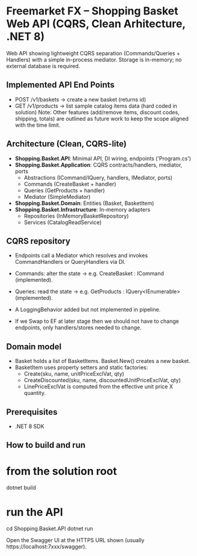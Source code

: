 
# Freemarket FX – Shopping Basket Web API (CQRS, Clean Arhitecture, .NET 8)

Web API showing lightweight CQRS separation (Commands/Queries + Handlers) with a simple in-process mediator.
Storage is in-memory; no external database is required.

## Implemented API End Points
- POST /v1/baskets -> create a new basket (returns id)
- GET /v1/products -> list sample catalog items data (hard coded in solution)
Note: Other features (add/remove items, discount codes, shipping, totals) are outlined as future work to keep the scope aligned with the time limit.

## Architecture (Clean, CQRS-lite)
- **Shopping.Basket.API**: Minimal API, DI wiring, endpoints ('Program.cs')
- **Shopping.Basket.Application**: CQRS contracts/handlers, mediator, ports
  - Abstractions (ICommand/IQuery, handlers, IMediator, ports)
  - Commands (CreateBasket + handler)
  - Queries (GetProducts + handler)
  - Mediator (SimpleMediator)
- **Shopping.Basket.Domain**: Entities (Basket, BasketItem)
- **Shopping.Basket.Infrastructure**: In-memory adapters
  - Repositories (InMemoryBasketRepository)
  - Services (CatalogReadService)

## CQRS repository
- Endpoints call a Mediator which resolves and invokes CommandHandlers or QueryHandlers via DI.
- Commands: alter the state -> e.g. CreateBasket : ICommand<Guid> (implemented).
- Queries: read the state -> e.g. GetProducts : IQuery<IEnumerable<Product>> (implemented).
- A LoggingBehavior added but not implemented in pipeline.

- If we Swap to EF at later stage then we should not have to change endpoints, only handlers/stores needed  to change.

## Domain model
- Basket holds a list of BasketItems. Basket.New() creates a new basket.
- BasketItem uses property setters and static factories:
	- Create(sku, name, unitPriceExclVat, qty)
	- CreateDiscounted(sku, name, discountedUnitPriceExclVat, qty)
	- LinePriceExclVat is computed from the effective unit price X quantity.

## Prerequisites
- .NET 8 SDK

## How to build and run
# from the solution root
dotnet build

# run the API
cd Shopping.Basket.API
dotnet run

Open the Swagger UI at the HTTPS URL shown (usually https://localhost:7xxx/swagger).

